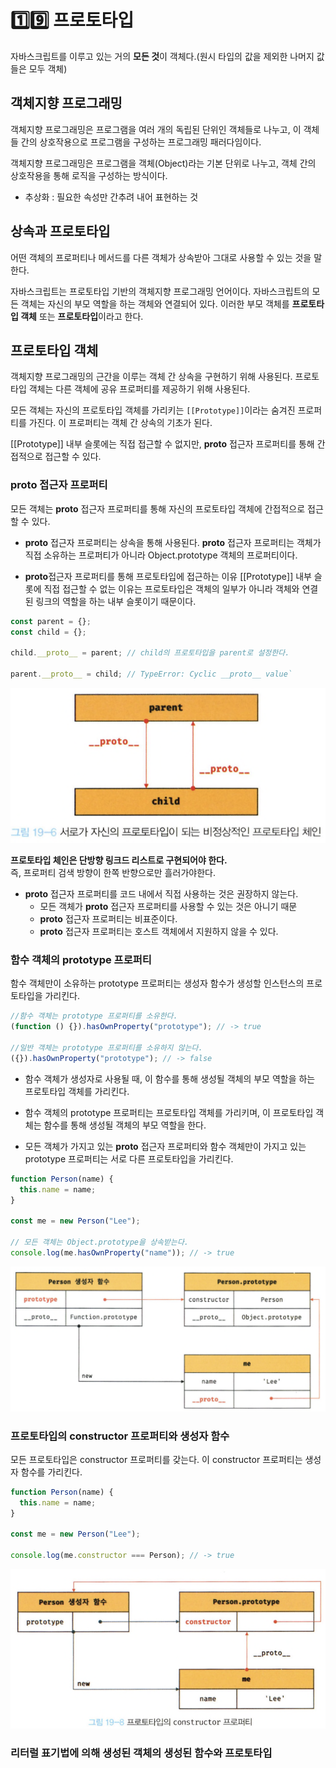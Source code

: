 # 1️⃣9️⃣ 프로토타입

자바스크립트를 이루고 있는 거의 **모든 것**이 객체다.(원시 타입의 값을 제외한 나머지 값들은 모두 객체)

## 객체지향 프로그래밍

객체지향 프로그래밍은 프로그램을 여러 개의 독립된 단위인 객체들로 나누고, 이 객체들 간의 상호작용으로 프로그램을 구성하는 프로그래밍 패러다임이다.

객체지향 프로그래밍은 프로그램을 객체(Object)라는 기본 단위로 나누고, 객체 간의 상호작용을 통해 로직을 구성하는 방식이다.

- 추상화 : 필요한 속성만 간추려 내어 표현하는 것

## 상속과 프로토타입

어떤 객체의 프로퍼티나 메서드를 다른 객체가 상속받아 그대로 사용할 수 있는 것을 말한다.

자바스크립트는 프로토타입 기반의 객체지향 프로그래밍 언어이다. 자바스크립트의 모든 객체는 자신의 부모 역할을 하는 객체와 연결되어 있다. 이러한 부모 객체를 **프로토타입 객체** 또는 **프로토타입**이라고 한다.

## 프로토타입 객체

객체지향 프로그래밍의 근간을 이루는 객체 간 상속을 구현하기 위해 사용된다.
프로토타입 객체는 다른 객체에 공유 프로퍼티를 제공하기 위해 사용된다.

모든 객체는 자신의 프로토타입 객체를 가리키는 `[[Prototype]]`이라는 숨겨진 프로퍼티를 가진다. 이 프로퍼티는 객체 간 상속의 기초가 된다.

[[Prototype]] 내부 슬롯에는 직접 접근할 수 없지만, **proto** 접근자 프로퍼티를 통해 간접적으로 접근할 수 있다.

### **proto** 접근자 프로퍼티

모든 객체는 **proto** 접근자 프로퍼티를 통해 자신의 프로토타입 객체에 간접적으로 접근할 수 있다.

- **proto** 접근자 프로퍼티는 상속을 통해 사용된다.
  **proto** 접근자 프로퍼티는 객체가 직접 소유하는 프로퍼티가 아니라 Object.prototype 객체의 프로퍼티이다.

- **proto**접근자 프로퍼티를 통해 프로토타입에 접근하는 이유
  [[Prototype]] 내부 슬롯에 직접 접근할 수 없는 이유는 프로토타입은 객체의 일부가 아니라 객체와 연결된 링크의 역할을 하는 내부 슬롯이기 때문이다.

```javascript
const parent = {};
const child = {};

child.__proto__ = parent; // child의 프로토타입을 parent로 설정한다.

parent.__proto__ = child; // TypeError: Cyclic __proto__ value`
```

![alt text](image.png)

**프로토타입 체인은 단방향 링크드 리스트로 구현되어야 한다.** </br>
즉, 프로퍼티 검색 방향이 한쪽 반향으로만 흘러가야한다.

- **proto** 접근자 프로퍼티를 코드 내에서 직접 사용하는 것은 권장하지 않는다.
  - 모든 객체가 **proto** 접근자 프로퍼티를 사용할 수 있는 것은 아니기 때문
  - **proto** 접근자 프로퍼티는 비표준이다.
  - **proto** 접근자 프로퍼티는 호스트 객체에서 지원하지 않을 수 있다.

### 함수 객체의 prototype 프로퍼티

함수 객체만이 소유하는 prototype 프로퍼티는 생성자 함수가 생성할 인스턴스의 프로토타입을 가리킨다.

```javascript
//함수 객체는 prototype 프로퍼티를 소유한다.
(function () {}).hasOwnProperty("prototype"); // -> true

//일반 객체는 prototype 프로퍼티를 소유하지 않는다.
({}).hasOwnProperty("prototype"); // -> false
```

- 함수 객체가 생성자로 사용될 때, 이 함수를 통해 생성될 객체의 부모 역할을 하는 프로토타입 객체를 가리킨다.
- 함수 객체의 prototype 프로퍼티는 프로토타입 객체를 가리키며, 이 프로토타입 객체는 함수를 통해 생성될 객체의 부모 역할을 한다.

- 모든 객체가 가지고 있는 **proto** 접근자 프로퍼티와 함수 객체만이 가지고 있는 prototype 프로퍼티는 서로 다른 프로토타입을 가리킨다.

```javascript
function Person(name) {
  this.name = name;
}

const me = new Person("Lee");

// 모든 객체는 Object.prototype을 상속받는다.
console.log(me.hasOwnProperty("name")); // -> true
```

![alt text](image-1.png)

### 프로토타입의 constructor 프로퍼티와 생성자 함수

모든 프로토타입은 constructor 프로퍼티를 갖는다. 이 constructor 프로퍼티는 생성자 함수를 가리킨다.

```javascript
function Person(name) {
  this.name = name;
}

const me = new Person("Lee");

console.log(me.constructor === Person); // -> true
```
![alt text](image-2.png)


### 리터럴 표기법에 의해 생성된 객체의 생성된 함수와 프로토타입
